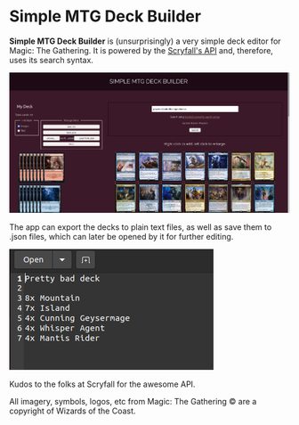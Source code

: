 # Simple MTG Deck Builder

**Simple MTG Deck Builder** is (unsurprisingly) a very simple deck editor for Magic: The Gathering. It is powered by the [Scryfall's API](https://scryfall.com/docs/api) and, therefore, uses its search syntax.


![Image preview of the app](preview/preview_01.png)


The app can export the decks to plain text files, as well as save them to .json files, which can later be opened by it for further editing.

![Image preview of the text files generated](preview/preview_save.png)

Kudos to the folks at Scryfall for the awesome API.

All imagery, symbols, logos, etc from Magic: The Gathering &copy; are a copyright of Wizards of the Coast.
